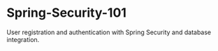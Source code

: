 # Spring-Security-101
User registration and authentication with Spring Security and database integration.
